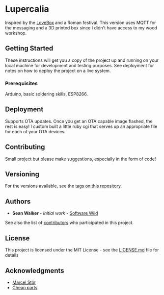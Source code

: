 # Lupercalia

Inspired by the [LoveBox](https://frightanic.com/iot/the-lovebox-a-gift-from-a-maker/) and a Roman festival. This version uses MQTT for the messaging and a 3D printed box since I didn't have access to my wood workshop.

## Getting Started

These instructions will get you a copy of the project up and running on your local machine for development and testing purposes. See deployment for notes on how to deploy the project on a live system.

### Prerequisites

Arduino, basic soldering skills, ESP8266.

## Deployment

Supports OTA updates. Once you get an OTA capable image flashed, the rest is easy! I custom built a little ruby cgi that serves up an appropriate file for each of your OTA devices.

## Contributing

Small project but please make suggestions, especially in the form of code!

## Versioning

For the versions available, see the [tags on this repository](https://github.com/WhateverFits/Lupercalia). 

## Authors

* **Sean Walker** - *Initial work* - [Software Wild](https://softwarewild.com)

See also the list of [contributors](https://github.com/WhateverFits/Lupercalia/contributors) who participated in this project.

## License

This project is licensed under the MIT License - see the [LICENSE.md](LICENSE.md) file for details

## Acknowledgments

* [Marcel Stör](https://frightanic.com/)
* [Cheap parts](https://banggood.com/)


